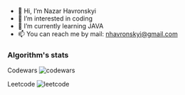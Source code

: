 - 👋 Hi, I’m Nazar Havronskyi
- 👀 I’m interested in coding
- 🌱 I’m currently learning JAVA
- 📫 You can reach me by mail: nhavronskyi@gmail.com

<div>
  <h3>Algorithm's stats</h3>
  
  Codewars
  ![codewars](https://www.codewars.com/users/nhavronskyi/badges/small)

  <div>
    
  Leetcode
  ![leetcode](https://leetcode-stats-six.vercel.app/api?username=nhavronskyi)
    
  </div>
</div>
